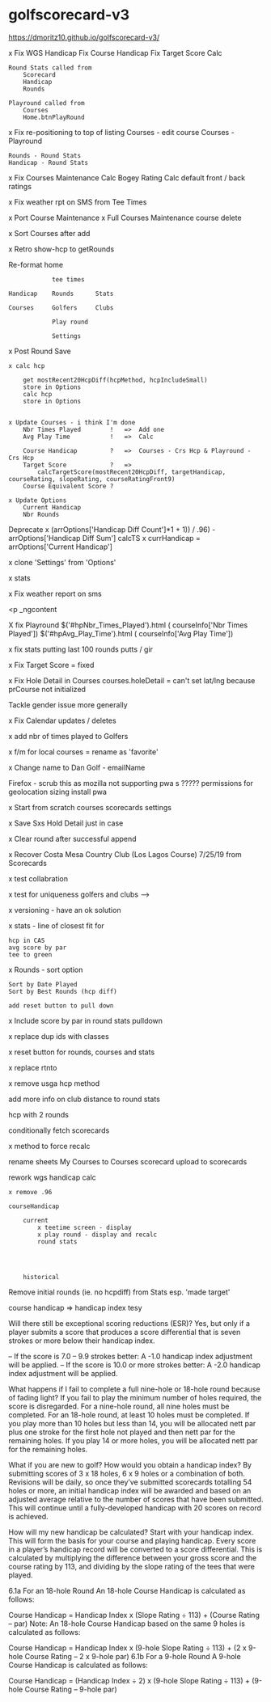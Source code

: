 # golfscorecard-v3
 
https://dmoritz10.github.io/golfscorecard-v3/


x Fix WGS Handicap
    Fix Course Handicap 
    Fix Target Score Calc

    Round Stats called from 
        Scorecard
        Handicap
        Rounds

    Playround called from
        Courses
        Home.btnPlayRound

x Fix re-positioning to top of listing
    Courses - edit course
    Courses - Playround

    Rounds - Round Stats
    Handicap - Round Stats

x Fix Courses Maintenance
    Calc Bogey Rating
    Calc default front / back ratings

x Fix weather rpt on SMS from Tee Times

x Port Course Maintenance
    x Full Courses Maintenance
    course delete

x Sort Courses after add

x Retro show-hcp to getRounds

Re-format home

                tee times

    Handicap	Rounds		Stats

    Courses		Golfers		Clubs

                Play round

                Settings 

x Post Round Save

    x calc hcp

        get mostRecent20HcpDiff(hcpMethod, hcpIncludeSmall)
        store in Options
        calc hcp
        store in Options


    x Update Courses - i think I'm done
        Nbr Times Played        !	=>  Add one
        Avg Play Time	        !   =>  Calc
        
        Course Handicap	        ?   =>  Courses - Crs Hcp & Playround - Crs Hcp
        Target Score	        ?   =>  
            calcTargetScore(mostRecent20HcpDiff, targetHandicap, courseRating, slopeRating, courseRatingFront9)
        Course Equivalent Score ?

    x Update Options
        Current Handicap
        Nbr Rounds

Deprecate
    x (arrOptions['Handicap Diff Count']*1 + 1)) / .96) - arrOptions['Handicap Diff Sum']
    calcTS
    x currHandicap = arrOptions['Current Handicap']

x clone 'Settings' from 'Options'


x stats


x Fix weather report on sms

</a></div></div><p _ngcontent-sc271="">
</a></div ></div > <p _ngcontent

X fix Playround 
      $('#hpNbr_Times_Played').html ( courseInfo['Nbr Times Played'])
      $('#hpAvg_Play_Time').html ( courseInfo['Avg Play Time'])


x fix stats putting
    last 100 rounds putts / gir

x Fix Target Score = fixed

x Fix Hole Detail in Courses 
    courses.holeDetail = can't set lat/lng because prCourse not initialized

Tackle gender issue more generally

x Fix Calendar updates / deletes

x add nbr of times played to Golfers

x f/m for local courses = rename as 'favorite'

x Change name to Dan Golf - emailName


Firefox - scrub this as mozilla not supporting pwa s ?????
    permissions for geolocation
    sizing
    install pwa

x Start from scratch
    courses
    scorecards
    settings

x Save Sxs Hold Detail just in case

x Clear round after successful append

x Recover Costa Mesa Country Club  (Los Lagos Course)	7/25/19  from Scorecards

x test collabration

x test for uniqueness golfers and clubs -->

x versioning - have an ok solution

x stats - line of closest fit for 

    hcp in CAS
    avg score by par
    tee to green

x Rounds - sort option

    Sort by Date Played
    Sort by Best Rounds (hcp diff)

    add reset button to pull down

x Include score by par in round stats pulldown

x replace dup ids with classes

x reset button for rounds, courses and stats

x replace rtnto

x remove usga hcp method

add more info on club distance to round stats

hcp with 2 rounds

conditionally fetch scorecards

x method to force recalc

rename sheets
    My Courses to Courses
    scorecard upload to scorecards

rework wgs handicap calc

    x remove .96
    
    courseHandicap

        current
            x teetime screen - display
            x play round - display and recalc
            round stats




        historical
    
Remove initial rounds (ie. no hcpdiff) from Stats esp. 'made target'


course handicap => handicap index
tesy

Will there still be exceptional scoring reductions (ESR)?
Yes, but only if a player submits a score that produces a score differential that is seven strokes or more below their handicap index. 

– If the score is 7.0 – 9.9 strokes better: A -1.0 handicap index adjustment will be applied.
– If the score is 10.0 or more strokes better: A -2.0 handicap index adjustment will be applied.     

What happens if I fail to complete a full nine-hole or 18-hole round because of fading light?
If you fail to play the minimum number of holes required, the score is disregarded. For a nine-hole round, all nine holes must be completed. For an 18-hole round, at least 10 holes must be completed. If you play more than 10 holes but less than 14, you will be allocated nett par plus one stroke for the first hole not played and then nett par for the remaining holes. If you play 14 or more holes, you will be allocated nett par for the remaining holes. 

What if you are new to golf? How would you obtain a handicap index?
By submitting scores of 3 x 18 holes, 6 x 9 holes or a combination of both. Revisions will be daily, so once they’ve submitted scorecards totalling 54 holes or more, an initial handicap index will be awarded and based on an adjusted average relative to the number of scores that have been submitted. This will continue until a fully-developed handicap with 20 scores on record is achieved.

How will my new handicap be calculated?
Start with your handicap index. This will form the basis for your course and playing handicap. Every score in a player’s handicap record will be converted to a score differential. This is calculated by multiplying the difference between your gross score and the course rating by 113, and dividing by the slope rating of the tees that were played.

6.1a For an 18-hole Round
An 18-hole Course Handicap is calculated as follows:

Course Handicap	=	Handicap Index	x	(Slope Rating ÷ 113)	+	(Course Rating – par)
Note: An 18-hole Course Handicap based on the same 9 holes is calculated as follows:

Course Handicap	=	Handicap Index	x	(9-hole Slope Rating ÷ 113)	+	(2 x 9-hole Course Rating – 2 x 9-hole par)
6.1b For a 9-hole Round
A 9-hole Course Handicap is calculated as follows:

Course Handicap	=	(Handicap Index ÷ 2)	x	(9-hole Slope Rating ÷ 113)	+	(9-hole Course Rating – 9-hole par)